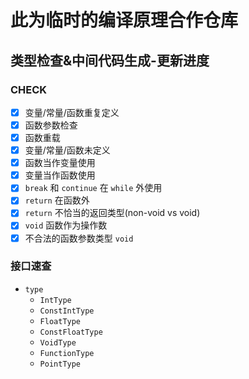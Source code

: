 # 此为临时的编译原理合作仓库

## 类型检查&中间代码生成-更新进度

### CHECK

- [x] 变量/常量/函数重复定义
- [x] 函数参数检查
- [x] 函数重载
- [x] 变量/常量/函数未定义
- [x] 函数当作变量使用
- [x] 变量当作函数使用
- [x] `break` 和 `continue` 在 `while` 外使用
- [x] `return` 在函数外
- [x] `return` 不恰当的返回类型(non-void vs void)
- [x] `void` 函数作为操作数
- [x] 不合法的函数参数类型 `void`

### 接口速查

* `type` 
  * `IntType`
  * `ConstIntType`
  * `FloatType`
  * `ConstFloatType`
  * `VoidType`
  * `FunctionType`
  * `PointType`
